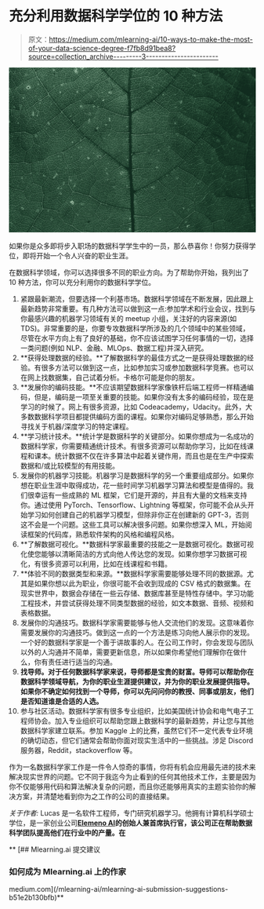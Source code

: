 # 充分利用数据科学学位的 10 种方法

> 原文：<https://medium.com/mlearning-ai/10-ways-to-make-the-most-of-your-data-science-degree-f7fb8d91bea8?source=collection_archive---------3----------------------->

![](img/ef3793a8a1b1988405b14731c827b4b4.png)

如果你是众多即将步入职场的数据科学学生中的一员，那么恭喜你！你努力获得学位，即将开始一个令人兴奋的职业生涯。

在数据科学领域，你可以选择很多不同的职业方向。为了帮助你开始，我列出了 10 种方法，你可以充分利用你的数据科学学位。

1.  紧跟最新潮流，但要选择一个利基市场。数据科学领域在不断发展，因此跟上最新趋势非常重要。有几种方法可以做到这一点:参加学术和行业会议，找到与你最感兴趣的机器学习领域有关的 meetup 小组，关注好的内容来源(如 TDS)。非常重要的是，你要专攻数据科学所涉及的几个领域中的某些领域，尽管在水平方向上有了良好的基础，你不应该试图学习任何事情的一切，选择一类问题(例如 NLP、金融、MLOps、数据工程)并深入研究。
2.  **获得处理数据的经验。**了解数据科学的最佳方式之一是获得处理数据的经验。有很多方法可以做到这一点，比如参加实习或参加数据科学竞赛。也可以在网上找数据集，自己试着分析。卡格尔可能是你的朋友。
3.  **发展你的编码技能。**不应该期望数据科学家像铁杆后端工程师一样精通编码，但是，编码是一项至关重要的技能。如果你没有太多的编码经验，现在是学习的时候了。网上有很多资源，比如 Codeacademy，Udacity。此外，大多数数据科学项目都提供编码方面的课程。如果你对编码足够熟悉，那么开始寻找关于机器/深度学习的特定课程。
4.  **学习统计技术。**统计学是数据科学的关键部分。如果你想成为一名成功的数据科学家，你需要精通统计技术。有很多资源可以帮助你学习，比如在线课程和课本。统计数据不仅在许多算法中起着关键作用，而且也是在生产中探索数据和/或比较模型的有用技能。
5.  发展你的机器学习技能。机器学习是数据科学的另一个重要组成部分。如果你想在职业生涯中取得成功，花一些时间学习机器学习算法和模型是值得的。我们很幸运有一些成熟的 ML 框架，它们是开源的，并且有大量的文档来支持你。通过使用 PyTorch、Tensorflow、Lightning 等框架，你可能不会从头开始学习如何创建自己的机器学习模型，但除非你正在创建新的 GPT-3，否则这不会是一个问题。这些工具可以解决很多问题。如果你想深入 ML，开始阅读框架的代码库，熟悉软件架构的风格和编程风格。
6.  **了解数据可视化。**数据科学家最重要的技能之一是数据可视化。数据可视化使您能够以清晰简洁的方式向他人传达您的发现。如果你想学习数据可视化，有很多资源可以利用，比如在线课程和书籍。
7.  **体验不同的数据类型和来源。**数据科学家需要能够处理不同的数据源。尤其是如果你想以此为职业，你很可能不会收到现成的 CSV 格式的数据集。在现实世界中，数据会存储在一些云存储、数据库甚至是特性存储中。学习功能工程技术，并尝试获得处理不同类型数据的经验，如文本数据、音频、视频和表格数据。
8.  发展你的沟通技巧。数据科学家需要能够与他人交流他们的发现。这意味着你需要发展你的沟通技巧。做到这一点的一个方法是练习向他人展示你的发现。一个好的数据科学家是一个善于讲故事的人。在公司工作时，你会发现与团队以外的人沟通并不简单，需要更新信息，所以如果你希望他们理解你在做什么，你有责任进行适当的沟通。
9.  **找导师。对于任何数据科学家来说，导师都是宝贵的财富。导师可以帮助你在数据科学领域导航，为你的职业生涯提供建议，并为你的职业发展提供指导。如果你不确定如何找到一个导师，你可以先问问你的教授、同事或朋友，他们是否知道谁是合适的人选。**
10.  参与社区活动。数据科学家有很多专业组织，比如美国统计协会和电气电子工程师协会。加入专业组织可以帮助您跟上数据科学的最新趋势，并让您与其他数据科学家建立联系。参加 Kaggle 上的比赛，虽然它们不一定代表专业环境的确切动态，但它们通常会帮助你面对现实生活中的一些挑战。涉足 Discord 服务器，Reddit，stackoverflow 等。

作为一名数据科学家工作是一件令人惊奇的事情，你将有机会应用最先进的技术来解决现实世界的问题。它不同于我迄今为止看到的任何其他技术工作，主要是因为你不仅能够用代码和算法解决复杂的问题，而且你还能够用真实的主题实验你的解决方案，并清楚地看到你为之工作的公司的直接结果。

*关于作者:*
Lucas 是一名软件工程师，专门研究机器学习。他拥有计算机科学硕士学位，是一家创业公司[**Elemeno AI**](https://www.elemeno.ai)**的创始人兼首席执行官，该公司正在帮助数据科学团队提高他们在行业中的产量。在**

**[](/mlearning-ai/mlearning-ai-submission-suggestions-b51e2b130bfb) [## Mlearning.ai 提交建议

### 如何成为 Mlearning.ai 上的作家

medium.com](/mlearning-ai/mlearning-ai-submission-suggestions-b51e2b130bfb)**